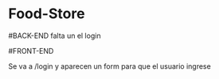 # Food-Store


#BACK-END
falta un el login


#FRONT-END

Se va a /login y aparecen un form para que el usuario ingrese